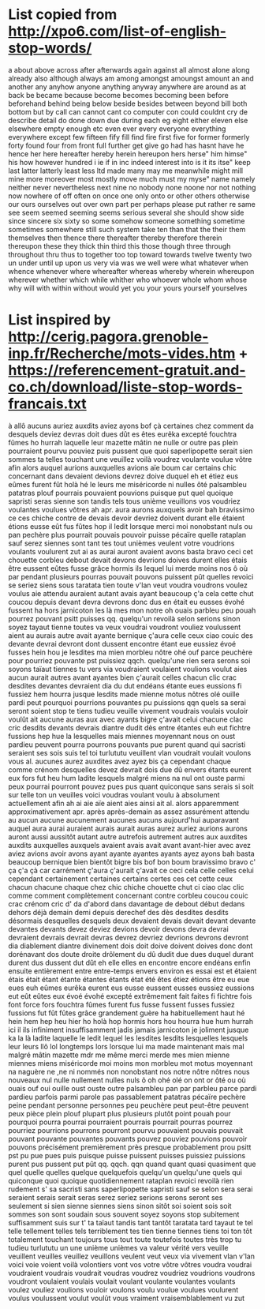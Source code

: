 # List copied from <http://xpo6.com/list-of-english-stop-words/>

a
about
above
across
after
afterwards
again
against
all
almost
alone
along
already
also
although
always
am
among
amongst
amoungst
amount
an
and
another
any
anyhow
anyone
anything
anyway
anywhere
are
around
as
at
back
be
became
because
become
becomes
becoming
been
before
beforehand
behind
being
below
beside
besides
between
beyond
bill
both
bottom
but
by
call
can
cannot
cant
co
computer
con
could
couldnt
cry
de
describe
detail
do
done
down
due
during
each
eg
eight
either
eleven
else
elsewhere
empty
enough
etc
even
ever
every
everyone
everything
everywhere
except
few
fifteen
fify
fill
find
fire
first
five
for
former
formerly
forty
found
four
from
front
full
further
get
give
go
had
has
hasnt
have
he
hence
her
here
hereafter
hereby
herein
hereupon
hers
herse"
him
himse"
his
how
however
hundred
i
ie
if
in
inc
indeed
interest
into
is
it
its
itse"
keep
last
latter
latterly
least
less
ltd
made
many
may
me
meanwhile
might
mill
mine
more
moreover
most
mostly
move
much
must
my
myse"
name
namely
neither
never
nevertheless
next
nine
no
nobody
none
noone
nor
not
nothing
now
nowhere
of
off
often
on
once
one
only
onto
or
other
others
otherwise
our
ours
ourselves
out
over
own
part
per
perhaps
please
put
rather
re
same
see
seem
seemed
seeming
seems
serious
several
she
should
show
side
since
sincere
six
sixty
so
some
somehow
someone
something
sometime
sometimes
somewhere
still
such
system
take
ten
than
that
the
their
them
themselves
then
thence
there
thereafter
thereby
therefore
therein
thereupon
these
they
thick
thin
third
this
those
though
three
through
throughout
thru
thus
to
together
too
top
toward
towards
twelve
twenty
two
un
under
until
up
upon
us
very
via
was
we
well
were
what
whatever
when
whence
whenever
where
whereafter
whereas
whereby
wherein
whereupon
wherever
whether
which
while
whither
who
whoever
whole
whom
whose
why
will
with
within
without
would
yet
you
your
yours
yourself
yourselves

# List inspired by <http://cerig.pagora.grenoble-inp.fr/Recherche/mots-vides.htm> + <https://referencement-gratuit.and-co.ch/download/liste-stop-words-francais.txt>

à
allô
aucuns
auriez
auxdits
aviez
ayons
bof
çà
certaines
chez
comment
da
desquels
deviez
devras
doit
dues
dût
es
êtes
eurêka
excepté
fouchtra
fûmes
ho
hurrah
laquelle
leur
mazette
mâtin
ne
nulle
or
outre
pas
plein
pourraient
pourvu
pouviez
puis
pussent
que
quoi
saperlipopette
serait
sien
sommes
ta
telles
touchant
une
veuillez
voilà
voudrez
voulante
voulue
vôtre  afin
alors
auquel
aurions
auxquelles
avions
aïe
boum
car
certains
chic
concernant
dans
devaient
devions
devrez
doive
duquel
eh
et
étiez
eus
eûmes
furent
fût
holà
hé
le
leurs
me
miséricorde
ni
nulles
ôté
palsambleu
patatras
plouf
pourrais
pouvaient
pouvions
puisque
put
quel
quoique
sapristi
seras
sienne
son
tandis
tels
tous
unième
veuillons
vos
voudriez
voulantes
voulues
vôtres  ah
apr.
aura
aurons
auxquels
avoir
bah
bravissimo
ce
ces
chiche
contre
de
devais
devoir
devriez
doivent
durant
elle
étaient
étions
eusse
eût
fus
fûtes
hop
il
ledit
lorsque
merci
moi
nonobstant
nuls
ou
pan
pechère
plus
pourrait
pouvais
pouvoir
puisse
pécaïre
quelle
rataplan
sauf
serez
siennes
sont
tant
tes
tout
unièmes
veulent
votre
voudrions
voulants
voulurent
zut  ai
as
aurai
auront
avaient
avons
basta
bravo
ceci
cet
chouette
corbleu
debout
devait
devons
devrions
doives
durent
elles
étais
être
eussent
eûtes
fusse
grâce
hormis
ils
lequel
lui
merde
moins
nos
ô
où
par
pendant
plusieurs
pourras
pouvait
pouvons
puissent
pût
quelles
revoici
se
seriez
siens
sous
taratata
tien
toute
v'lan
veut
voudra
voudrons
voulez
voulus
   aie
attendu
auraient
autant
avais
ayant
beaucoup
ç'a
cela
cette
chut
coucou
depuis
devant
devra
devrons
donc
dus
en
était
eu
eusses
évohé
fussent
ha
hors
jarnicoton
les
là
mes
mon
notre
oh
ouais
parbleu
peu
pouah
pourrez
pouvant
psitt
puisses
qq.
quelqu'un
revoilà
selon
serions
sinon
soyez
tayaut
tienne
toutes
va
veux
voudrai
voudront
vouliez
voulussent
   aient
au
aurais
autre
avait
ayante
bernique
ç'aura
celle
ceux
ciao
couic
des
devante
devrai
devront
dont
dussent
encontre
étant
eue
eussiez
évoé
fusses
hein
hou
je
lesdites
ma
mien
morbleu
nôtre
ohé
ouf
parce
peuchère
pour
pourriez
pouvante
pst
puissiez
qqch.
quelqu'une
rien
sera
serons
soi
soyons
taïaut
tiennes
tu
vers
via
voudraient
voulaient
voulions
voulut
   aies
aucun
aurait
autres
avant
ayantes
bien
ç'aurait
celles
chacun
clic
crac
desdites
devantes
devraient
dia
du
dut
endéans
étante
eues
eussions
fi
fussiez
hem
hourra
jusque
lesdits
made
mienne
motus
nôtres
olé
ouille
pardi
peut
pourquoi
pourrions
pouvantes
pu
puissions
qqn
quels
sa
serai
seront
soient
stop
te
tiens
tudieu
veuille
vivement
voudrais
voulais
vouloir
voulût
   ait
aucune
auras
aux
avec
ayants
bigre
ç'avait
celui
chacune
clac
cric
desdits
devants
devrais
diantre
dudit
dès
entre
étantes
euh
eut
fichtre
fussions
hep
hue
la
lesquelles
mais
miennes
moyennant
nous
on
oust
pardieu
peuvent
pourra
pourrons
pouvants
pue
purent
quand
qui
sacristi
seraient
ses
sois
suis
tel
toi
turlututu
veuillent
vlan
voudrait
voulait
voulons
vous
   al.
aucunes
aurez
auxdites
avez
ayez
bis
ça
cependant
chaque
comme
crénom
desquelles
devez
devrait
dois
due
dû
envers
étants
eurent
eux
fors
fut
heu
hum
ladite
lesquels
malgré
miens
na
nul
ont
ouste
parmi
peux
pourrai
pourront
pouvez
pues
pus
quant
quiconque
sans
serais
si
soit
sur
telle
ton
un
veuilles
voici
voudras
voulant
voulu
à
absolument
actuellement
afin
ah
ai
aie
aïe
aient
aies
ainsi
ait
al.
alors
apparemment
approximativement
apr.
après
après-demain
as
assez
assurément
attendu
au
aucun
aucune
aucunement
aucunes
aucuns
aujourd'hui
auparavant
auquel
aura
aurai
auraient
aurais
aurait
auras
aurez
auriez
aurions
aurons
auront
aussi
aussitôt
autant
autre
autrefois
autrement
autres
aux
auxdites
auxdits
auxquelles
auxquels
avaient
avais
avait
avant
avant-hier
avec
avez
aviez
avions
avoir
avons
ayant
ayante
ayantes
ayants
ayez
ayons
bah
basta
beaucoup
bernique
bien
bientôt
bigre
bis
bof
bon
boum
bravissimo
bravo
c'
ça
ç'a
çà
car
carrément
ç'aura
ç'aurait
ç'avait
ce
ceci
cela
celle
celles
celui
cependant
certainement
certaines
certains
certes
ces
cet
cette
ceux
chacun
chacune
chaque
chez
chic
chiche
chouette
chut
ci
ciao
clac
clic
comme
comment
complètement
concernant
contre
corbleu
coucou
couic
crac
crénom
cric
d'
da
d'abord
dans
davantage
de
debout
début
dedans
dehors
déjà
demain
demi
depuis
derechef
des
dès
desdites
desdits
désormais
desquelles
desquels
deux
devaient
devais
devait
devant
devante
devantes
devants
devez
deviez
devions
devoir
devons
devra
devrai
devraient
devrais
devrait
devras
devrez
devriez
devrions
devrons
devront
dia
diablement
diantre
divinement
dois
doit
doive
doivent
doives
donc
dont
dorénavant
dos
doute
droite
drôlement
du
dû
dudit
due
dues
duquel
durant
durent
dus
dussent
dut
dût
eh
elle
elles
en
encontre
encore
endéans
enfin
ensuite
entièrement
entre
entre-temps
envers
environ
es
essai
est
et
étaient
étais
était
étant
étante
étantes
étants
état
été
êtes
étiez
étions
être
eu
eue
eues
euh
eûmes
eurêka
eurent
eus
eusse
eussent
eusses
eussiez
eussions
eut
eût
eûtes
eux
évoé
évohé
excepté
extrêmement
fait
faites
fi
fichtre
fois
font
force
fors
fouchtra
fûmes
furent
fus
fusse
fussent
fusses
fussiez
fussions
fut
fût
fûtes
grâce
grandement
guère
ha
habituellement
haut
hé
hein
hem
hep
heu
hier
ho
holà
hop
hormis
hors
hou
hourra
hue
hum
hurrah
ici
il
ils
infiniment
insuffisamment
jadis
jamais
jarnicoton
je
joliment
jusque
ka
la
là
ladite
laquelle
le
ledit
lequel
les
lesdites
lesdits
lesquelles
lesquels
leur
leurs
llô
lol
longtemps
lors
lorsque
lui
ma
made
maintenant
mais
mal
malgré
mâtin
mazette
mdr
me
même
merci
merde
mes
mien
mienne
miennes
miens
miséricorde
moi
moins
mon
morbleu
mot
motus
moyennant
na
naguère
ne
,ne
ni
nommés
non
nonobstant
nos
notre
nôtre
nôtres
nous
nouveaux
nul
nulle
nullement
nulles
nuls
ô
oh
ohé
olé
on
ont
or
ôté
ou
où
ouais
ouf
oui
ouille
oust
ouste
outre
palsambleu
pan
par
parbleu
parce
pardi
pardieu
parfois
parmi
parole
pas
passablement
patatras
pécaïre
pechère
peine
pendant
personne
personnes
peu
peuchère
peut
peut-être
peuvent
peux
pièce
plein
plouf
plupart
plus
plusieurs
plutôt
point
pouah
pour
pourquoi
pourra
pourrai
pourraient
pourrais
pourrait
pourras
pourrez
pourriez
pourrions
pourrons
pourront
pourvu
pouvaient
pouvais
pouvait
pouvant
pouvante
pouvantes
pouvants
pouvez
pouviez
pouvions
pouvoir
pouvons
précisément
premièrement
près
presque
probablement
prou
psitt
pst
pu
pue
pues
puis
puisque
puisse
puissent
puisses
puissiez
puissions
purent
pus
pussent
put
pût
qq.
qqch.
qqn
quand
quant
quasi
quasiment
que
quel
quelle
quelles
quelque
quelquefois
quelqu'un
quelqu'une
quels
qui
quiconque
quoi
quoique
quotidiennement
rataplan
revoici
revoilà
rien
rudement
s'
sa
sacristi
sans
saperlipopette
sapristi
sauf
se
selon
sera
serai
seraient
serais
serait
seras
serez
seriez
serions
serons
seront
ses
seulement
si
sien
sienne
siennes
siens
sinon
sitôt
soi
soient
sois
soit
sommes
son
sont
soudain
sous
souvent
soyez
soyons
stop
subitement
suffisamment
suis
sur
t'
ta
taïaut
tandis
tant
tantôt
taratata
tard
tayaut
te
tel
telle
tellement
telles
tels
terriblement
tes
tien
tienne
tiennes
tiens
toi
ton
tôt
totalement
touchant
toujours
tous
tout
toute
toutefois
toutes
très
trop
tu
tudieu
turlututu
un
une
unième
unièmes
va
valeur
vérité
vers
veuille
veuillent
veuilles
veuillez
veuillons
veulent
veut
veux
via
vivement
vlan
v'lan
voici
voie
voient
voilà
volontiers
vont
vos
votre
vôtre
vôtres
voudra
voudrai
voudraient
voudrais
voudrait
voudras
voudrez
voudriez
voudrions
voudrons
voudront
voulaient
voulais
voulait
voulant
voulante
voulantes
voulants
voulez
vouliez
voulions
vouloir
voulons
voulu
voulue
voulues
voulurent
voulus
voulussent
voulut
voulût
vous
vraiment
vraisemblablement
vu
zut
